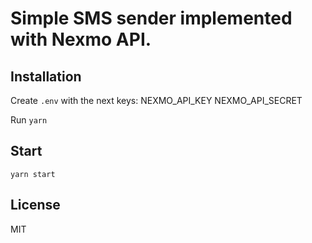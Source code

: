 # Simple SMS sender implemented with Nexmo API.

## Installation

Create `.env` with the next keys:
NEXMO_API_KEY
NEXMO_API_SECRET

Run `yarn`

## Start

`yarn start`

## License

MIT

